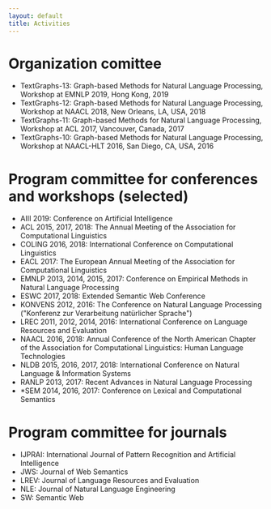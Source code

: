 ```yaml
---
layout: default
title: Activities
---
```


# Organization comittee

  * TextGraphs-13: Graph-based Methods for Natural Language Processing, Workshop at EMNLP 2019, Hong Kong, 2019
  * TextGraphs-12: Graph-based Methods for Natural Language Processing, Workshop at NAACL 2018, New Orleans, LA, USA, 2018
  * TextGraphs-11: Graph-based Methods for Natural Language Processing, Workshop at ACL 2017, Vancouver, Canada, 2017
  * TextGraphs-10: Graph-based Methods for Natural Language Processing, Workshop at NAACL-HLT 2016, San Diego, CA, USA, 2016

# Program committee for conferences and workshops (selected)
  * AIII 2019: Conference on Artificial Intelligence
  * ACL 2015, 2017, 2018: The Annual Meeting of the Association for Computational Linguistics
  * COLING 2016, 2018: International Conference on Computational Linguistics
  * EACL 2017: The European Annual Meeting of the Association for Computational Linguistics
  * EMNLP 2013, 2014, 2015, 2017: Conference on Empirical Methods in Natural Language Processing
  * ESWC 2017, 2018: Extended Semantic Web Conference
  * KONVENS 2012, 2016: The Conference on Natural Language Processing ("Konferenz zur Verarbeitung natürlicher Sprache")
  * LREC 2011, 2012, 2014, 2016: International Conference on Language Resources and Evaluation 
  * NAACL 2016, 2018: Annual Conference of the North American Chapter of the Association for Computational Linguistics: Human Language Technologies
  * NLDB 2015, 2016, 2017, 2018: International Conference on Natural Language \& Information Systems
  * RANLP 2013, 2017: Recent Advances in Natural Language Processing
  * \*SEM 2014, 2016, 2017: Conference on Lexical and Computational Semantics



# Program committee for journals

  * IJPRAI: International Journal of Pattern Recognition and Artificial Intelligence
  * JWS: Journal of Web Semantics
  * LREV: Journal of Language Resources and Evaluation
  * NLE: Journal of Natural Language Engineering
  * SW: Semantic Web
